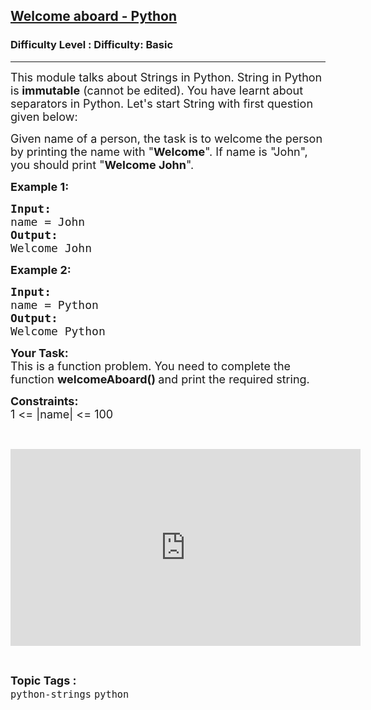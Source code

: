 <h2><a href="https://www.geeksforgeeks.org/problems/welcome-aboard-python/1?page=2&category=Strings,python&difficulty=Basic&sortBy=accuracy">Welcome aboard - Python</a></h2><h3>Difficulty Level : Difficulty: Basic</h3><hr><div class="problems_problem_content__Xm_eO"><p><span style="font-size:18px">This module talks about Strings in Python. String in Python is<strong> immutable</strong> (cannot be edited). You have learnt about separators in Python. Let's start String with first question given below:</span></p>

<p><span style="font-size:18px">Given name of a person, the task is to welcome the person by printing the name with "<strong>Welcome</strong>". If name is "John", you should print "<strong>Welcome John</strong>".</span></p>

<p><strong><span style="font-size:18px">Example 1:</span></strong></p>

<pre><span style="font-size:18px"><strong>Input:</strong>
name = John</span>
<span style="font-size:18px"><strong>Output:</strong>
Welcome John</span></pre>

<p><strong><span style="font-size:18px">Example 2:</span></strong></p>

<pre><span style="font-size:18px"><strong>Input:</strong>
name = Python</span>
<span style="font-size:18px"><strong>Output:</strong>
Welcome Python</span></pre>

<p><strong><span style="font-size:18px">Your Task:</span></strong><br>
<span style="font-size:18px">This is a function problem. You need to complete the function <strong>welcomeAboard()&nbsp;</strong>and print the required string.</span></p>

<p><span style="font-size:18px"><strong>Constraints:</strong><br>
1 &lt;= |name| &lt;= 100</span></p>

<p>&nbsp;</p>

<p><iframe frameborder="0" height="315" src="https://www.youtube.com/embed/pCoB45-CdVg" width="560"></iframe></p>
</div><br><p><span style=font-size:18px><strong>Topic Tags : </strong><br><code>python-strings</code>&nbsp;<code>python</code>&nbsp;